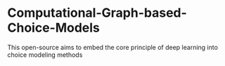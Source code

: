 # Computational-Graph-based-Choice-Models

This open-source aims to embed the core principle of deep learning into choice modeling methods
